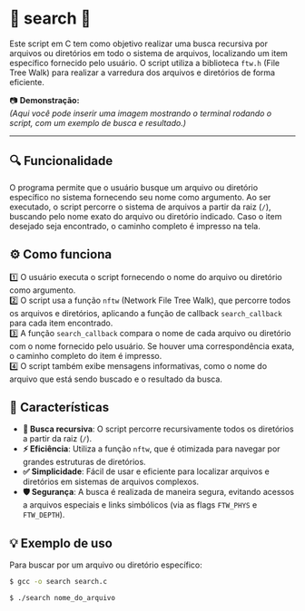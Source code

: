 # 🎯 search 🎯  

Este script em C tem como objetivo realizar uma busca recursiva por arquivos ou diretórios em todo o sistema de arquivos, localizando um item específico fornecido pelo usuário. O script utiliza a biblioteca `ftw.h` (File Tree Walk) para realizar a varredura dos arquivos e diretórios de forma eficiente.  

📷 **Demonstração:**  
*(Aqui você pode inserir uma imagem mostrando o terminal rodando o script, com um exemplo de busca e resultado.)*  

---

## 🔍 Funcionalidade  

O programa permite que o usuário busque um arquivo ou diretório específico no sistema fornecendo seu nome como argumento. Ao ser executado, o script percorre o sistema de arquivos a partir da raiz (`/`), buscando pelo nome exato do arquivo ou diretório indicado. Caso o item desejado seja encontrado, o caminho completo é impresso na tela.  

## ⚙️ Como funciona  

1️⃣ O usuário executa o script fornecendo o nome do arquivo ou diretório como argumento.  
2️⃣ O script usa a função `nftw` (Network File Tree Walk), que percorre todos os arquivos e diretórios, aplicando a função de callback `search_callback` para cada item encontrado.  
3️⃣ A função `search_callback` compara o nome de cada arquivo ou diretório com o nome fornecido pelo usuário. Se houver uma correspondência exata, o caminho completo do item é impresso.  
4️⃣ O script também exibe mensagens informativas, como o nome do arquivo que está sendo buscado e o resultado da busca.  

## 📌 Características  

- **🔄 Busca recursiva**: O script percorre recursivamente todos os diretórios a partir da raiz (`/`).  
- **⚡ Eficiência**: Utiliza a função `nftw`, que é otimizada para navegar por grandes estruturas de diretórios.  
- **✅ Simplicidade**: Fácil de usar e eficiente para localizar arquivos e diretórios em sistemas de arquivos complexos.  
- **🛡️ Segurança**: A busca é realizada de maneira segura, evitando acessos a arquivos especiais e links simbólicos (via as flags `FTW_PHYS` e `FTW_DEPTH`).  

## 💡 Exemplo de uso  

Para buscar por um arquivo ou diretório específico:  

```bash
$ gcc -o search search.c
```
```bash
$ ./search nome_do_arquivo
```
